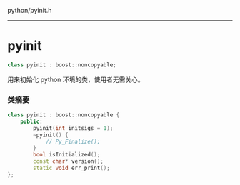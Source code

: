 python/pyinit.h

-----


# pyinit

```cpp
class pyinit : boost::noncopyable;
```
用来初始化 python 环境的类，使用者无需关心。

### 类摘要

```cpp
class pyinit : boost::noncopyable {
	public:
		pyinit(int initsigs = 1);
		~pyinit() {
			// Py_Finalize();
		}
		bool isInitialized();
		const char* version();
		static void err_print();
};
```